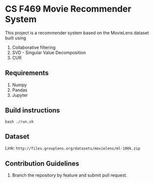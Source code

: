 # CS F469 Movie Recommender System

This project is a recommender system based on the MovieLens dataset built using

1. Collaborative filtering
2. SVD - Singular Value Decomposition
3. CUR

## Requirements

1. Numpy
2. Pandas
3. Jupyter

## Build instructions

`bash ./run.sh`

## Dataset

Link: `http://files.grouplens.org/datasets/movielens/ml-100k.zip`

## Contribution Guidelines

1. Branch the repository by feature and submit pull request.
